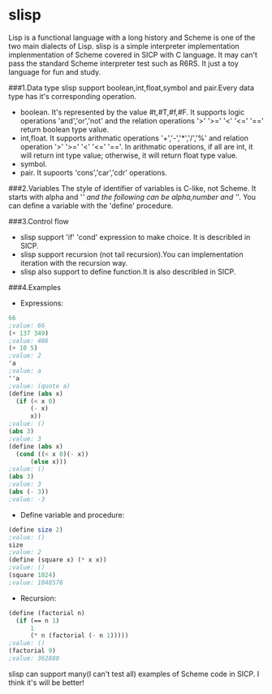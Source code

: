 slisp
=====

Lisp is a functional language with a long history and Scheme is one of the two main dialects of Lisp.
slisp is a simple interpreter implementation implenmentation of Scheme covered in SICP with C language.
It may can't pass the standard Scheme interpreter test such as R6RS. It just a toy language for fun and 
study.

###1.Data type
slisp support boolean,int,float,symbol and pair.Every data type has it's corresponding operation.
- boolean. It's represented by the value #t,#T,#f,#F. It supports logic operations 'and','or','not' and the
  relation operations '>' '>=' '<' '<=' '==' return boolean type value.
- int,float. It supports arithmatic operations '+','-','*','/','%' and relation operation '>' '>=' '<' '<=' '=='.
  In arithmatic operations, if all are int, it will return int type value; otherwise, it will return float type value.
- symbol.
- pair. It supoorts 'cons','car','cdr' operations.

###2.Variables
The style of identifier of variables is C-like, not Scheme. It starts with alpha and '_' and the following can be
alpha,number and '_'. You can define a variable with the 'define' procedure.

###3.Control flow
- slisp support 'if' 'cond' expression to make choice. It is describled in SICP.
- slisp support recursion (not tail recursion).You can implementation iteration with the recursion way.
- slisp also support to define function.It is also describled in SICP.

###4.Examples
- Expressions:

```scheme
66
;value: 66
(+ 137 349)
;value: 486
(+ 10 5)
;value: 2
'a
;value: a
''a
;value: (quote a)
(define (abs x)
  (if (< x 0)
      (- x)
      x))
;value: ()
(abs 3)
;value: 3
(define (abs x)
  (cond ((< x 0)(- x))
      (else x)))
;value: ()
(abs 3)
;value: 3
(abs (- 3))
;value: -3
```
- Define variable and procedure:

```scheme
(define size 2)
;value: ()
size
;value: 2
(define (square x) (* x x))
;value: ()
(square 1024)
;value: 1048576
```
- Recursion:

```scheme
(define (factorial n)
  (if (== n 1)
      1
      (* n (factorial (- n 1)))))
;value: ()
(factorial 9)
;value: 362880
```

slisp can support many(I can't test all) examples of Scheme code in SICP. I think it's will be better!
